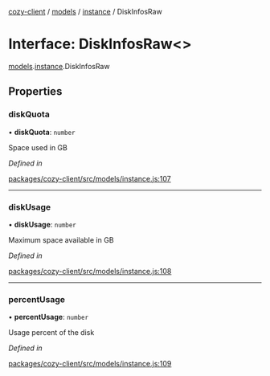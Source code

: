 [cozy-client](../README.md) / [models](../modules/models.md) / [instance](../modules/models.instance.md) / DiskInfosRaw

# Interface: DiskInfosRaw<>

[models](../modules/models.md).[instance](../modules/models.instance.md).DiskInfosRaw

## Properties

### diskQuota

• **diskQuota**: `number`

Space used in GB

*Defined in*

[packages/cozy-client/src/models/instance.js:107](https://github.com/cozy/cozy-client/blob/master/packages/cozy-client/src/models/instance.js#L107)

***

### diskUsage

• **diskUsage**: `number`

Maximum space available in GB

*Defined in*

[packages/cozy-client/src/models/instance.js:108](https://github.com/cozy/cozy-client/blob/master/packages/cozy-client/src/models/instance.js#L108)

***

### percentUsage

• **percentUsage**: `number`

Usage percent of the disk

*Defined in*

[packages/cozy-client/src/models/instance.js:109](https://github.com/cozy/cozy-client/blob/master/packages/cozy-client/src/models/instance.js#L109)
